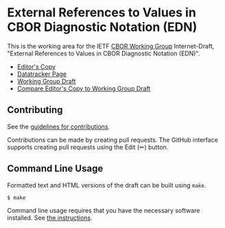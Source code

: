 <!-- regenerate: on (set to off if you edit this file) -->

# External References to Values in CBOR Diagnostic Notation (EDN)

This is the working area for the IETF [CBOR Working Group](https://datatracker.ietf.org/group/cbor/documents/) Internet-Draft, "External References to Values in CBOR Diagnostic Notation (EDN)".

* [Editor's Copy](https://cbor-wg.github.io/edn-e-ref/#go.draft-ietf-cbor-edn-e-ref.html)
* [Datatracker Page](https://datatracker.ietf.org/doc/draft-ietf-cbor-edn-e-ref)
* [Working Group Draft](https://datatracker.ietf.org/doc/html/draft-ietf-cbor-edn-e-ref)
* [Compare Editor's Copy to Working Group Draft](https://cbor-wg.github.io/edn-e-ref/#go.draft-ietf-cbor-edn-e-ref.diff)


## Contributing

See the
[guidelines for contributions](https://github.com/cbor-wg/edn-e-ref/blob/main/CONTRIBUTING.md).

Contributions can be made by creating pull requests.
The GitHub interface supports creating pull requests using the Edit (✏) button.


## Command Line Usage

Formatted text and HTML versions of the draft can be built using `make`.

```sh
$ make
```

Command line usage requires that you have the necessary software installed.  See
[the instructions](https://github.com/martinthomson/i-d-template/blob/main/doc/SETUP.md).

